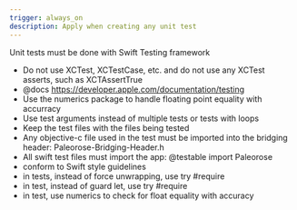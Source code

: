 ```yaml
---
trigger: always_on
description: Apply when creating any unit test
---
```


Unit tests must be done with Swift Testing framework
- Do not use XCTest, XCTestCase, etc. and do not use any XCTest asserts, such as XCTAssertTrue
- @docs https://developer.apple.com/documentation/testing
- Use the numerics package to handle floating point equality with accurracy
- Use test arguments instead of multiple tests or tests with loops
- Keep the test files with the files being tested
- Any objective-c file used in the test must be imported into the bridging header: Paleorose-Bridging-Header.h
- All swift test files must import the app: @testable import Paleorose
- conform to Swift style guidelines
- in tests, instead of force unwrapping, use try #require
- in test, instead of guard let, use try #require
- in test, use numerics to check for float equality with accuracy
